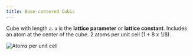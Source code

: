 ```yaml
---
title: Base-centered Cubic
---
```


Cube with length `a`. `a` is the **lattice parameter** or **lattice constant**.
Includes an atom at the center of the cube. 2 atoms per unit cell (1 + 8 x 1/8).

![Atoms per unit cell](/ME1023/bcc-unit-cell-atoms.png)
